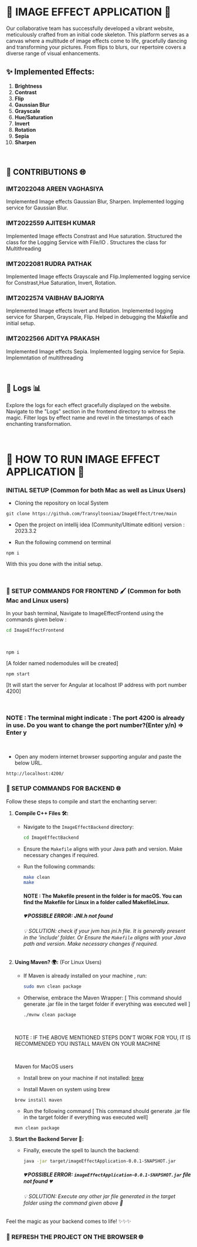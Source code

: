 # 🌈 IMAGE EFFECT APPLICATION 🌟

Our collaborative team has successfully developed a vibrant website, meticulously crafted from an initial code skeleton. This platform serves as a canvas where a multitude of image effects come to life, gracefully dancing and transforming your pictures. From flips to blurs, our repertoire covers a diverse range of visual enhancements.

## ✨ Implemented Effects:

1. **Brightness**
2. **Contrast**
3. **Flip**
4. **Gaussian Blur**
5. **Grayscale**
6. **Hue/Saturation**
7. **Invert**
8. **Rotation**
9. **Sepia**
10. **Sharpen**
    
&nbsp;

## 🚀 CONTRIBUTIONS 🌐

### IMT2022048 AREEN VAGHASIYA
Implemented Image effects Gaussian Blur, Sharpen. Implemented logging service for Gaussian Blur.

### IMT2022559 AJITESH KUMAR
Implemented Image effects Constrast and Hue saturation. Structured the class for the Logging Service with File/IO . Structures the class for Multithreading


### IMT2022081 RUDRA PATHAK
Implemented Image effects Grayscale and Flip.Implemented logging service for Constrast,Hue Saturation, Invert, Rotation.


### IMT2022574 VAIBHAV BAJORIYA
Implemented Image effects Invert and Rotation. Implemented logging service for Sharpen, Grayscale, Flip. Helped in debugging the Makefile and initial setup.


### IMT2022566 ADITYA PRAKASH
Implemented Image effects Sepia. Implemented logging service for Sepia. Implemntation of multithreading

&nbsp;

## 📜 Logs 📊

Explore the logs for each effect gracefully displayed on the website. Navigate to the "Logs" section in the frontend directory to witness the magic. Filter logs by effect name and revel in the timestamps of each enchanting transformation.

&nbsp;


# 🚀 HOW TO RUN IMAGE EFFECT APPLICATION 🚀

### INITIAL SETUP (Common for both Mac as well as Linux Users)

* Cloning the repository on local System

```
git clone https://github.com/Transyltooniaa/ImageEffect/tree/main
```

* Open the project on intellij idea (Community/Ultimate edition) version : 2023.3.2

* Run the following commend on terminal
  
```
npm i
```

With this you done with the initial setup.

&nbsp;

### 🎨 SETUP COMMANDS FOR FRONTEND 🖌️ (Common for both Mac and Linux users)

In your bash terminal, Navigate to  ImageEffectFrontend using the commands given below : 

```bash
cd ImageEffectFrontend
```
&nbsp;
```
npm i 
```
[A folder named nodemodules will be created]
&nbsp;

```
npm start 
```
[It will start the server for Angular at localhost IP address with port number 4200]

&nbsp;

### NOTE : The terminal might indicate :   The port 4200 is already in use. Do you want to change the port number?(Enter y/n) => Enter y

&nbsp;

* Open any modern internet browser supporting angular and paste the below URL.

```
http://localhost:4200/
```


### 🚀 SETUP COMMANDS FOR BACKEND 🌐

Follow these steps to compile and start the enchanting server:

1. **Compile C++ Files 🛠️:**
   - Navigate to the `ImageEffectBackend` directory:
     ```bash
     cd ImageEffectBackend
     ```
   - Ensure the `Makefile` aligns with your Java path and version. Make necessary changes if required.

   - Run the following commands:
     ```bash
     make clean
     make
     ```
  
     #### NOTE : The Makefile present in the folder is for macOS.  You can find the Makefile for Linux in a folder called MakefileLinux.
    
     ##### 💔 POSSIBLE ERROR: JNI.h not found 

     ###### 💡 SOLUTION: check if your jvm has jni.h file. It is generally present in the 'include' folder. Or Ensure the `Makefile` aligns with your Java path and version. Make necessary changes if required.

2. **Using Maven? 🌍:** (For Linux Users)
   - If Maven is already installed on your machine , run:
     ```bash
     sudo mvn clean package
     ```

   - Otherwise, embrace the Maven Wrapper:  [ This command should generate .jar file in the target folder if everything was executed well ]
     ```bash
     ./mvnw clean package
     ```

    &nbsp;

    NOTE : IF THE ABOVE MENTIONED STEPS DON'T WORK FOR YOU, IT IS RECOMMENDED YOU INSTALL MAVEN ON YOUR MACHINE

   
    &nbsp;

    Maven for MacOS users

    - Install brew on your machine if not installed: [brew](https://brew.sh/)
    
    -  Install Maven on system using brew
    ```
    brew install maven
    ```
    
    - Run the following command [ This command should generate .jar file in the target folder if everything was executed well]
    ```
    mvn clean package
    ```

    

4. **Start the Backend Server 🚀:**

   - Finally, execute the spell to launch the backend:
     ```bash
     java -jar target/imageEffectApplication-0.0.1-SNAPSHOT.jar
     ```

     ##### 💔 POSSIBLE ERROR: `imageEffectApplication-0.0.1-SNAPSHOT.jar` file not found 💔

     ###### 💡 SOLUTION: Execute any other jar file generated in the target folder using the command given above 🚀


Feel the magic as your backend comes to life! ✨✨✨


### 🔄 REFRESH THE PROJECT ON THE BROWSER 🌐
